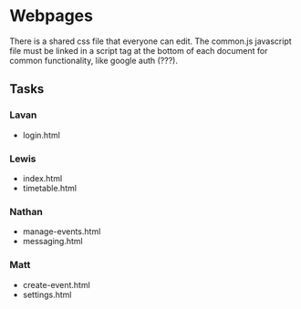 # Webpages

There is a shared css file that everyone can edit.
The common.js javascript file must be linked in a script tag at the bottom of each document for common functionality, like google auth (???).

## Tasks

### Lavan

 - login.html

### Lewis

 - index.html
 - timetable.html

### Nathan

 - manage-events.html
 - messaging.html

### Matt

 - create-event.html
 - settings.html